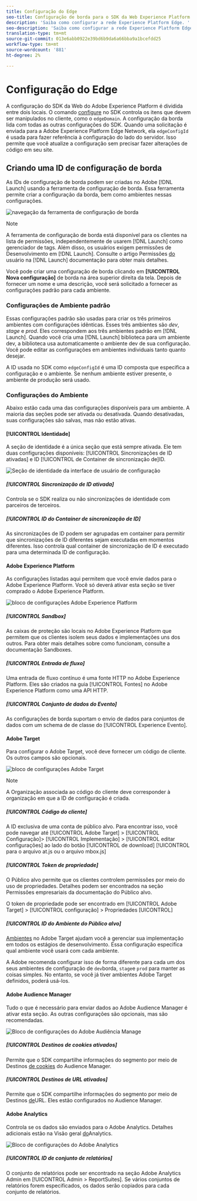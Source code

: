 ```yaml
---
title: Configuração do Edge
seo-title: Configuração de borda para o SDK da Web Experience Platform
description: 'Saiba como configurar a rede Experience Platform Edge. '
seo-description: 'Saiba como configurar a rede Experience Platform Edge. '
translation-type: tm+mt
source-git-commit: 013e6abb0922e39bd6b9da6a66bba9a1bcefdd25
workflow-type: tm+mt
source-wordcount: '881'
ht-degree: 2%

---
```



# Configuração do Edge

A configuração do SDK da Web do Adobe Experience Platform é dividida entre dois locais. O comando [configure](configuring-the-sdk.md) no SDK controla os itens que devem ser manipulados no cliente, como o `edgeDomain`. A configuração da borda lida com todas as outras configurações do SDK. Quando uma solicitação é enviada para a Adobe Experience Platform Edge Network, ela `edgeConfigId` é usada para fazer referência à configuração do lado do servidor. Isso permite que você atualize a configuração sem precisar fazer alterações de código em seu site.

## Criando uma ID de configuração de borda

As IDs de configuração de borda podem ser criadas no Adobe [!DNL Launch] usando a ferramenta de configuração de borda. Essa ferramenta permite criar a configuração da borda, bem como ambientes nessas configurações.

![navegação da ferramenta de configuração de borda](../../assets/edge_configuration_nav.png)

>[!NOTE]
>
>
>
>A ferramenta de configuração de borda está disponível para os clientes na lista de permissões, independentemente de usarem [!DNL Launch] como gerenciador de tags. Além disso, os usuários exigem permissões de Desenvolvimento em [!DNL Launch]. Consulte o artigo Permissões [do](https://docs.adobe.com/content/help/pt-BR/launch/using/reference/admin/user-permissions.html) usuário na [!DNL Launch] documentação para obter mais detalhes.

Você pode criar uma configuração de borda clicando em **[!UICONTROL Nova configuração]** de borda na área superior direita da tela. Depois de fornecer um nome e uma descrição, você será solicitado a fornecer as configurações padrão para cada ambiente.

### Configurações de Ambiente padrão

Essas configurações padrão são usadas para criar os três primeiros ambientes com configurações idênticas. Esses três ambientes são *dev*, *stage* e *prod*. Eles correspondem aos três ambientes padrão em [!DNL Launch]. Quando você cria uma [!DNL Launch] biblioteca para um ambiente dev, a biblioteca usa automaticamente o ambiente dev de sua configuração. Você pode editar as configurações em ambientes individuais tanto quanto desejar.

A ID usada no SDK como `edgeConfigId` é uma ID composta que especifica a configuração e o ambiente. Se nenhum ambiente estiver presente, o ambiente de produção será usado.

### Configurações do Ambiente

Abaixo estão cada uma das configurações disponíveis para um ambiente. A maioria das seções pode ser ativada ou desativada. Quando desativadas, suas configurações são salvas, mas não estão ativas.

#### [!UICONTROL Identidade]

A seção de identidade é a única seção que está sempre ativada. Ele tem duas configurações disponíveis: [!UICONTROL Sincronizações de ID ativadas] e ID [!UICONTROL de Container de sincronização de]ID.

![Seção de identidade da interface de usuário de configuração](../../assets/edge_configuration_identity.png)

##### [!UICONTROL Sincronização de ID ativada]

Controla se o SDK realiza ou não sincronizações de identidade com parceiros de terceiros.

##### [!UICONTROL ID do Container de sincronização de ID]

As sincronizações de ID podem ser agrupadas em container para permitir que sincronizações de ID diferentes sejam executadas em momentos diferentes. Isso controla qual container de sincronização de ID é executado para uma determinada ID de configuração.

#### Adobe Experience Platform

As configurações listadas aqui permitem que você envie dados para o Adobe Experience Platform. Você só deverá ativar esta seção se tiver comprado o Adobe Experience Platform.

![bloco de configurações Adobe Experience Platform](../../assets/edge_configuration_aep.png)

##### [!UICONTROL Sandbox]

As caixas de proteção são locais no Adobe Experience Platform que permitem que os clientes isolem seus dados e implementações uns dos outros. Para obter mais detalhes sobre como funcionam, consulte a documentação [](../../sandboxes/home.md)Sandboxes.

##### [!UICONTROL Entrada de fluxo]

Uma entrada de fluxo contínuo é uma fonte HTTP no Adobe Experience Platform. Eles são criados na guia [!UICONTROL Fontes] no Adobe Experience Platform como uma API HTTP.

##### [!UICONTROL Conjunto de dados do Evento]

As configurações de borda suportam o envio de dados para conjuntos de dados com um schema de  de classe do [!UICONTROL Experience Evento].

#### Adobe Target

Para configurar o Adobe Target, você deve fornecer um código de cliente. Os outros campos são opcionais.

![bloco de configurações Adobe Target](../../assets/edge_configuration_target.png)

>[!NOTE]
>
>
>
>A Organização associada ao código do cliente deve corresponder à organização em que a ID de configuração é criada.

##### [!UICONTROL Código do cliente]

A ID exclusiva de uma conta de público alvo. Para encontrar isso, você pode navegar até [!UICONTROL Adobe Target] > [!UICONTROL Configuração]> [!UICONTROL Implementação] > [!UICONTROL editar configurações] ao lado do botão [!UICONTROL de download]  [!UICONTROL para o arquivo at.js ou o arquivo mbox.js]

##### [!UICONTROL Token de propriedade]

O Público alvo permite que os clientes controlem permissões por meio do uso de propriedades. Detalhes podem ser encontrados na seção Permissões [](https://docs.adobe.com/content/help/en/target/using/administer/manage-users/enterprise/properties-overview.html) empresariais da documentação do Público alvo.

O token de propriedade pode ser encontrado em [!UICONTROL Adobe Target] > [!UICONTROL configuração] > Propriedades [UICONTROL]

##### [!UICONTROL ID do Ambiente do Público alvo]

[Ambientes](https://docs.adobe.com/content/help/en/target/using/administer/hosts.html) no Adobe Target ajudam você a gerenciar sua implementação em todos os estágios de desenvolvimento. Essa configuração especifica qual ambiente você usará com cada ambiente.

A Adobe recomenda configurar isso de forma diferente para cada um dos seus ambientes de configuração de `dev`borda, `stage`e `prod` para manter as coisas simples. No entanto, se você já tiver ambientes  Adobe Target definidos, poderá usá-los.

#### Adobe Audience Manager

Tudo o que é necessário para enviar dados ao Adobe Audience Manager é ativar esta seção. As outras configurações são opcionais, mas são recomendadas.

![Bloco de configurações do Adobe Audiência Manage](../../assets/edge_configuration_aam.png)

##### [!UICONTROL Destinos de cookies ativados]

Permite que o SDK compartilhe informações do segmento por meio de Destinos [de cookies](https://docs.adobe.com/content/help/en/audience-manager/user-guide/features/destinations/custom-destinations/create-cookie-destination.html) do Audience Manager.

##### [!UICONTROL Destinos de URL ativados]

Permite que o SDK compartilhe informações do segmento por meio de Destinos [de](https://docs.adobe.com/content/help/en/audience-manager/user-guide/features/destinations/custom-destinations/create-url-destination.html)URL. Eles estão configurados no Audience Manager.

#### Adobe Analytics

Controla se os dados são enviados para o Adobe Analytics. Detalhes adicionais estão na Visão geral [do](../solution-specific/analytics/analytics-overview.md)Analytics.

![Bloco de configurações do Adobe Analytics](../../assets/edge_configuration_aa.png)

##### [!UICONTROL ID de conjunto de relatórios]

O conjunto de relatórios pode ser encontrado na seção Adobe Analytics Admin em [!UICONTROL Admin > ReportSuites]. Se vários conjuntos de relatórios forem especificados, os dados serão copiados para cada conjunto de relatórios.
